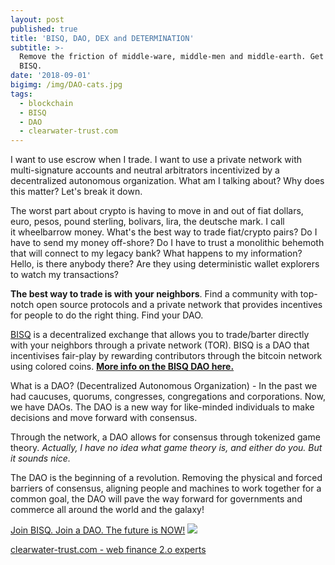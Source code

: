 ```yaml
---
layout: post
published: true
title: 'BISQ, DAO, DEX and DETERMINATION'
subtitle: >-
  Remove the friction of middle-ware, middle-men and middle-earth. Get real. Get
  BISQ.
date: '2018-09-01'
bigimg: /img/DAO-cats.jpg
tags:
  - blockchain
  - BISQ
  - DAO
  - clearwater-trust.com
---
```

I want to use escrow when I trade. I want to use a private network with multi-signature accounts and neutral arbitrators incentivized by a decentralized autonomous organization. What am I talking about? Why does this matter? Let's break it down.

The worst part about crypto is having to move in and out of fiat dollars, euro, pesos, pound sterling, bolivars, lira, the deutsche mark. I call it wheelbarrow money. What's the best way to trade fiat/crypto pairs? Do I have to send my money off-shore? Do I have to trust a monolithic behemoth that will connect to my legacy bank? What happens to my information? Hello, is there anybody there? Are they using deterministic wallet explorers to watch my transactions?

**The best way to trade is with your neighbors**. Find a community with top-notch open source protocols and a private network that provides incentives for people to do the right thing. Find your DAO.  

[BISQ](https://bisq.network) is a decentralized exchange that allows you to trade/barter directly with your neighbors through a private network (TOR). BISQ is a DAO that incentivises fair-play by rewarding contributors through the bitcoin network using colored coins. [**More info on the BISQ DAO here.**](https://github.com/bisq-network/bisq-docs/blob/master/dao/phase-zero.adoc)

What is a DAO? (Decentralized Autonomous Organization) - In the past we had caucuses, quorums, congresses, congregations and corporations. Now, we have DAOs. The DAO is a new way for like-minded individuals to make decisions and move forward with consensus. 

Through the network, a DAO allows for consensus through tokenized game theory. _Actually, I have no idea what game theory is, and either do you. But it sounds nice._

The DAO is the beginning of a revolution. Removing the physical and forced barriers of consensus, aligning people and machines to work together for a common goal, the DAO will pave the way forward for governments and commerce all around the world and the galaxy!   

[Join BISQ. Join a DAO. The future is NOW!](https://bisq.network)
[![]({{site.baseurl}}/img/bisq.jpg)](https://bisq.network)

[clearwater-trust.com - web finance 2.o experts](https://clearwater-trust.com)
